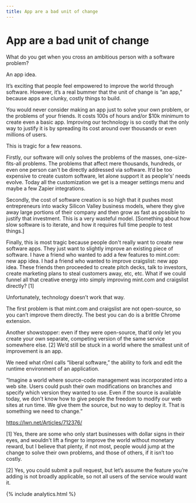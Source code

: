 ```yaml
---
title: App are a bad unit of change
---
```


# App are a bad unit of change

What do you get when you cross an ambitious person with a software problem?

An app idea.

It’s exciting that people feel empowered to improve the world through software. However, it’s a real bummer that the unit of change is “an app,” because apps are clunky, costly things to build.

You would never consider making an app just to solve your own problem, or the problems of your friends. It costs 100s of hours and/or $10k minimum to create even a basic app. Improving our technology is so costly that the only way to justify it is by spreading its cost around over thousands or even millions of users.

This is tragic for a few reasons.

Firstly, our software will only solves the problems of the masses, one-size-fits-all problems. The  problems that affect mere thousands, hundreds, or even one person can't be directly addressed via software. It’d be too expensive to create custom software, let alone support it as people's’ needs evolve. Today all the customization we get is a meager settings menu and maybe a few Zapier integrations.

Secondly, the cost of software creation is so high that it pushes most entrepreneurs into wacky Silicon Valley business models, where they give away large portions of their company and then grow as fast as possible to justify that investment. This is a very wasteful model. [Something about how slow software is to iterate, and how it requires full time people to test things.]

Finally, this is most tragic because people don't really want to create new software apps. They just want to slightly improve an existing piece of software. I have a friend who wanted to add a few features to mint.com: new app idea. I had a friend who wanted to improve craigslist: new app idea. These friends then proceeded to create pitch decks, talk to investors, create marketing plans to steal customers away, etc, etc. What if we could funnel all that creative energy into simply improving mint.com and craigslist directly? [1]

Unfortunately, technology doesn’t work that way.

The first problem is that mint.com and craigslist are not open-source, so you can’t improve them directly. The best you can do is a brittle Chrome extension.

Another showstopper: even if they were open-source, that’d only let you create your own separate, competing version of the same service somewhere else. [2] We’d still be stuck in a world where the smallest unit of improvement is an app.

We need what r0ml calls “liberal software,” the ability to fork and edit the runtime environment of an application.

“Imagine a world where source-code management was incorporated into a web site. Users could push their own modifications on branches and specify which version they wanted to use. Even if the source is available today, we don't know how to give people the freedom to modify our web sites at run time. We give them the source, but no way to deploy it. That is something we need to change.”

https://lwn.net/Articles/712376/


[1] Yes, there are some who only start businesses with dollar signs in their eyes, and wouldn't lift a finger to improve the world without monetary reward, but I believe that plenty, if not most, people would jump at the change to solve their own problems, and those of others, if it isn’t too costly.

[2] Yes, you could submit a pull request, but let’s assume the feature you’re adding is not broadly applicable, so not all users of the service would want it.


{% include analytics.html %}

